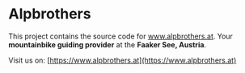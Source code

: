 # Alpbrothers

This project contains the source code for www.alpbrothers.at.
Your **mountainbike guiding provider** at the **Faaker See, Austria**.

Visit us on:
[https://www.alpbrothers.at](https://www.alpbrothers.at)

